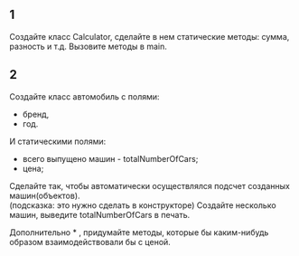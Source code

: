 ## 1

Создайте класс Calculator, сделайте в нем статические методы: сумма, разность и т.д.
Вызовите методы в main.

## 2
Создайте класс автомобиль с полями: 
- бренд, 
- год.
  
И статическими полями:
- всего выпущено машин - totalNumberOfCars;
- цена;

Сделайте так, чтобы автоматически осуществлялся подсчет созданных машин(объектов).   
(подсказка: это нужно сделать в конструкторе)
Создайте несколько машин, выведите totalNumberOfCars в печать.

Дополнительно * , придумайте методы, которые бы каким-нибудь образом взаимодействовали бы с ценой. 
